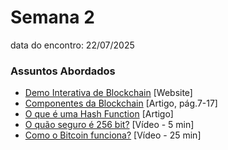 # Semana 2
data do encontro: 22/07/2025

### Assuntos Abordados
- [Demo Interativa de Blockchain](https://andersbrownworth.com/blockchain/blockchain) [Website]
- [Componentes da Blockchain](https://nvlpubs.nist.gov/nistpubs/ir/2018/NIST.IR.8202.pdf) [Artigo, pág.7-17]
- [O que é uma Hash Function](https://corporatefinanceinstitute-com.translate.goog/resources/cryptocurrency/hash-function/?_x_tr_sl=en&_x_tr_tl=pt&_x_tr_hl=pt&_x_tr_pto=tc) [Artigo]
- [O quão seguro é 256 bit?](https://www.youtube.com/watch?v=S9JGmA5_unY) [Vídeo - 5 min]
- [Como o Bitcoin funciona?](https://www.youtube.com/watch?v=bBC-nXj3Ng4) [Vídeo - 25 min]
